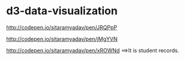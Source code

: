 # d3-data-visualization

http://codepen.io/sitaramyadav/pen/JRQPpP

http://codepen.io/sitaramyadav/pen/jMgYVN

http://codepen.io/sitaramyadav/pen/xROWNd  ==>It is student records.
